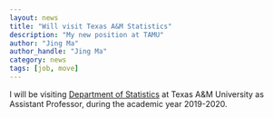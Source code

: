 ```yaml
---
layout: news
title: "Will visit Texas A&M Statistics"
description: "My new position at TAMU"
author: "Jing Ma"
author_handle: "Jing Ma"
category: news
tags: [job, move]
---
```


I will be visiting [Department of Statistics](https://www.stat.tamu.edu/) at Texas A&M University as Assistant Professor, during the academic year 2019-2020. 
